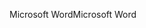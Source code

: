 <span data-ttu-id="9746f-101">Microsoft Word</span><span class="sxs-lookup"><span data-stu-id="9746f-101">Microsoft Word</span></span>
